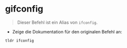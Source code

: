 # gifconfig

> Dieser Befehl ist ein Alias von `ifconfig`.

- Zeige die Dokumentation für den originalen Befehl an:

`tldr ifconfig`
